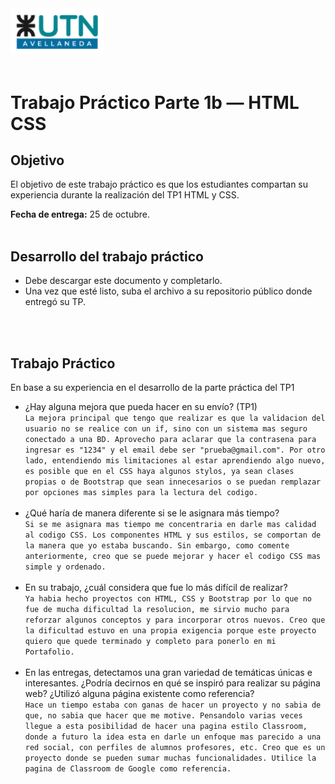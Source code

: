 <img src="assets/utn_logo.svg" width="150">
<br/>
<br/>

# Trabajo Práctico Parte 1b — HTML CSS

## Objetivo

El objetivo de este trabajo práctico es que los estudiantes compartan su experiencia durante la realización del TP1 HTML y CSS.

**Fecha de entrega:** 25 de octubre.
<br/>
<br/>

## Desarrollo del trabajo práctico

- Debe descargar este documento y completarlo.
- Una vez que esté listo, suba el archivo a su repositorio público donde entregó su TP.

<br/><br/>

## Trabajo Práctico

En base a su experiencia en el desarrollo de la parte práctica del TP1

- ¿Hay alguna mejora que pueda hacer en su envío? (TP1)<br/>
  `La mejora principal que tengo que realizar es que la validacion del usuario no se realice con un if, sino con un sistema mas seguro conectado a una BD. Aprovecho para aclarar que la contrasena para ingresar es "1234" y el email debe ser "prueba@gmail.com". Por otro lado, entendiendo mis limitaciones al estar aprendiendo algo nuevo, es posible que en el CSS haya algunos stylos, ya sean clases propias o de Bootstrap que sean innecesarios o se puedan remplazar por opciones mas simples para la lectura del codigo.`<br/><br/>
- ¿Qué haría de manera diferente si se le asignara más tiempo?<br/>
  `Si se me asignara mas tiempo me concentraria en darle mas calidad al codigo CSS. Los componentes HTML y sus estilos, se comportan de la manera que yo estaba buscando. Sin embargo, como comente anteriormente, creo que se puede mejorar y hacer el codigo CSS mas simple y ordenado. `<br/><br/>
- En su trabajo, ¿cuál considera que fue lo más difícil de realizar?<br/>
  `Ya habia hecho proyectos con HTML, CSS y Bootstrap por lo que no fue de mucha dificultad la resolucion, me sirvio mucho para reforzar algunos conceptos y para incorporar otros nuevos. Creo que la dificultad estuvo en una propia exigencia porque este proyecto quiero que quede terminado y completo para ponerlo en mi Portafolio. `<br/><br/>
- En las entregas, detectamos una gran variedad de temáticas únicas e interesantes. ¿Podría decirnos en qué se inspiró para realizar su página web? ¿Utilizó alguna página existente como referencia?<br/>
  `Hace un tiempo estaba con ganas de hacer un proyecto y no sabia de que, no sabia que hacer que me motive. Pensandolo varias veces llegue a esta posibilidad de hacer una pagina estilo Classroom, donde a futuro la idea esta en darle un enfoque mas parecido a una red social, con perfiles de alumnos profesores, etc. Creo que es un proyecto donde se pueden sumar muchas funcionalidades. Utilice la pagina de Classroom de Google como referencia.`<br/><br/>
